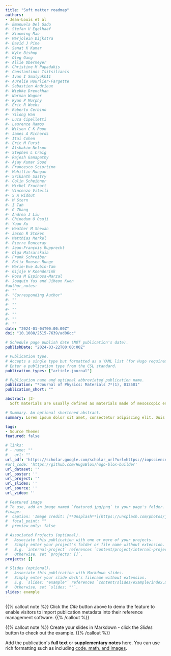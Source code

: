```yaml
---
title: "Soft matter roadmap"
authors:
- Jean-Louis et al
#- Emanuela Del Gado
#- Stefan U Egelhaaf
#- Xiaoming Mao
#- Marjolein Dijkstra
#- David J Pine
#- Sanat K Kumar
#- Kyle Bishop
#- Oleg Gang
#- Allie Obermeyer
#- Christine M Papadakis
#- Constantinos Tsitsilianis
#- Ivan I Smalyukh11
#- Aurelie Hourlier-Fargette
#- Sebastien Andrieux
#- Wiebke Drenckhan
#- Norman Wagner
#- Ryan P Murphy
#- Eric R Weeks
#- Roberto Cerbino
#- Yilong Han
#- Luca Cipelletti
#- Laurence Ramos
#- Wilson C K Poon
#- James A Richards
#- Itai Cohen
#- Eric M Furst
#- Alshakim Nelson
#- Stephen L Craig
#- Rajesh Ganapathy
#- Ajay Kumar Sood
#- Francesco Sciortino
#- Muhittin Mungan
#- Srikanth Sastry
#- Colin Scheibner
#- Michel Fruchart
#- Vincenzo Vitelli
#- S A Ridout
#- M Stern
#- I Tah
#- G Zhang
#- Andrea J Liu
#- Chinedum O Osuji
#- Yuan Xu
#- Heather M Shewan
#- Jason R Stokes
#- Matthias Merkel
#- Pierre Ronceray
#- Jean-François Rupprecht
#- Olga Matsarskaia
#- Frank Schreiber
#- Felix Roosen-Runge
#- Marie-Eve Aubin-Tam
#- Gijsje H Koenderink
#- Rosa M Espinosa-Marzal
#- Joaquin Yus and Jiheon Kwon
#author_notes:
#- ""
#- "Corresponding Author"
#- ""
#- ""
#- ""
#- ""
#- ""
#- ""
date: "2024-01-04T00:00:00Z"
doi: "10.1088/2515-7639/ad06cc"

# Schedule page publish date (NOT publication's date).
publishDate: "2024-03-22T00:00:00Z"

# Publication type.
# Accepts a single type but formatted as a YAML list (for Hugo requirements).
# Enter a publication type from the CSL standard.
publication_types: ["article-journal"]

# Publication name and optional abbreviated publication name.
publication: "*Journal of Physics: Materials 7*(1), 012501"
publication_short: ""

abstract: |2-
  Soft materials are usually defined as materials made of mesoscopic entities, often self-organised, sensitive to thermal fluctuations and to weak perturbations. Archetypal examples are colloids, polymers, amphiphiles, liquid crystals, foams. The importance of soft materials in everyday commodity products, as well as in technological applications, is enormous, and controlling or improving their properties is the focus of many efforts. From a fundamental perspective, the possibility of manipulating soft material properties, by tuning interactions between constituents and by applying external perturbations, gives rise to an almost unlimited variety in physical properties. Together with the relative ease to observe and characterise them, this renders soft matter systems powerful model systems to investigate statistical physics phenomena, many of them relevant as well to hard condensed matter systems. Understanding the emerging properties from mesoscale constituents still poses enormous challenges, which have stimulated a wealth of new experimental approaches, including the synthesis of new systems with, e.g. tailored self-assembling properties, or novel experimental techniques in imaging, scattering or rheology. Theoretical and numerical methods, and coarse-grained models, have become central to predict physical properties of soft materials, while computational approaches that also use machine learning tools are playing a progressively major role in many investigations. This Roadmap intends to give a broad overview of recent and possible future activities in the field of soft materials, with experts covering various developments and challenges in material synthesis and characterisation, instrumental, simulation and theoretical methods as well as general concepts.

# Summary. An optional shortened abstract.
summary: Lorem ipsum dolor sit amet, consectetur adipiscing elit. Duis posuere tellus ac convallis placerat. Proin tincidunt magna sed ex sollicitudin condimentum.

tags:
- Source Themes
featured: false

# links:
# - name: ""
#   url: ""
url_pdf: 'https://scholar.google.com/scholar_url?url=https://iopscience.iop.org/article/10.1088/2515-7639/ad06cc/pdf&hl=en&sa=T&oi=ucasa&ct=ufr&ei=KJkFZsD_JNLUy9YPpduV-Ac&scisig=AFWwaeaCk1NH8yjuqUlHhQjrWUDq'
#url_code: 'https://github.com/HugoBlox/hugo-blox-builder'
url_dataset: ''
url_poster: ''
url_project: ''
url_slides: ''
url_source: ''
url_video: ''

# Featured image
# To use, add an image named `featured.jpg/png` to your page's folder. 
#image:
#  caption: 'Image credit: [**Unsplash**](https://unsplash.com/photos/jdD8gXaTZsc)'
#  focal_point: ""
#  preview_only: false

# Associated Projects (optional).
#   Associate this publication with one or more of your projects.
#   Simply enter your project's folder or file name without extension.
#   E.g. `internal-project` references `content/project/internal-project/index.md`.
#   Otherwise, set `projects: []`.
projects: []

# Slides (optional).
#   Associate this publication with Markdown slides.
#   Simply enter your slide deck's filename without extension.
#   E.g. `slides: "example"` references `content/slides/example/index.md`.
#   Otherwise, set `slides: ""`.
slides: example
---
```


{{% callout note %}}
Click the *Cite* button above to demo the feature to enable visitors to import publication metadata into their reference management software.
{{% /callout %}}

{{% callout note %}}
Create your slides in Markdown - click the *Slides* button to check out the example.
{{% /callout %}}

Add the publication's **full text** or **supplementary notes** here. You can use rich formatting such as including [code, math, and images](https://docs.hugoblox.com/content/writing-markdown-latex/).
